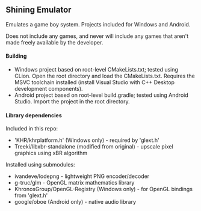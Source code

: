 
## Shining Emulator

Emulates a game boy system. Projects included for Windows and Android.

Does not include any games, and never will include any games that aren't made freely available by the developer.

#### Building

- Windows project based on root-level CMakeLists.txt; tested using CLion. Open the root directory and load the CMakeLists.txt. Requires the MSVC toolchain installed (install Visual Studio with C++ Desktop development components).
- Android project based on root-level build.gradle; tested using Android Studio. Import the project in the root directory.

#### Library dependencies

Included in this repo:

- 'KHR/khrplatform.h' (Windows only) - required by 'glext.h'
- Treeki/libxbr-standalone (modified from original) - upscale pixel graphics using xBR algorithm

Installed using submodules:

- ivandeve/lodepng - lightweight PNG encoder/decoder
- g-truc/glm - OpenGL matrix mathematics library
- KhronosGroup/OpenGL-Registry (Windows only) - for OpenGL bindings from 'glext.h'
- google/oboe (Android only) - native audio library
